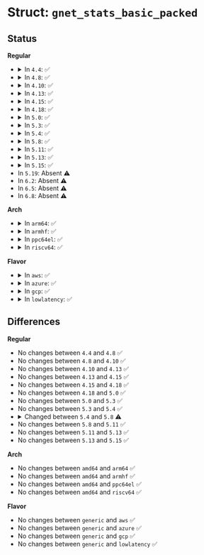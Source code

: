 # Struct: <code>gnet_stats_basic_packed</code>

## Status
<b>Regular</b>
<ul>
<li>
<details>
<summary>In <code>4.4</code>: ✅</summary>

```c
struct gnet_stats_basic_packed {
    __u64 bytes;
    __u32 packets;
};
```
</details>
</li>
<li>
<details>
<summary>In <code>4.8</code>: ✅</summary>

```c
struct gnet_stats_basic_packed {
    __u64 bytes;
    __u32 packets;
};
```
</details>
</li>
<li>
<details>
<summary>In <code>4.10</code>: ✅</summary>

```c
struct gnet_stats_basic_packed {
    __u64 bytes;
    __u32 packets;
};
```
</details>
</li>
<li>
<details>
<summary>In <code>4.13</code>: ✅</summary>

```c
struct gnet_stats_basic_packed {
    __u64 bytes;
    __u32 packets;
};
```
</details>
</li>
<li>
<details>
<summary>In <code>4.15</code>: ✅</summary>

```c
struct gnet_stats_basic_packed {
    __u64 bytes;
    __u32 packets;
};
```
</details>
</li>
<li>
<details>
<summary>In <code>4.18</code>: ✅</summary>

```c
struct gnet_stats_basic_packed {
    __u64 bytes;
    __u32 packets;
};
```
</details>
</li>
<li>
<details>
<summary>In <code>5.0</code>: ✅</summary>

```c
struct gnet_stats_basic_packed {
    __u64 bytes;
    __u32 packets;
};
```
</details>
</li>
<li>
<details>
<summary>In <code>5.3</code>: ✅</summary>

```c
struct gnet_stats_basic_packed {
    __u64 bytes;
    __u32 packets;
};
```
</details>
</li>
<li>
<details>
<summary>In <code>5.4</code>: ✅</summary>

```c
struct gnet_stats_basic_packed {
    __u64 bytes;
    __u32 packets;
};
```
</details>
</li>
<li>
<details>
<summary>In <code>5.8</code>: ✅</summary>

```c
struct gnet_stats_basic_packed {
    __u64 bytes;
    __u64 packets;
};
```
</details>
</li>
<li>
<details>
<summary>In <code>5.11</code>: ✅</summary>

```c
struct gnet_stats_basic_packed {
    __u64 bytes;
    __u64 packets;
};
```
</details>
</li>
<li>
<details>
<summary>In <code>5.13</code>: ✅</summary>

```c
struct gnet_stats_basic_packed {
    __u64 bytes;
    __u64 packets;
};
```
</details>
</li>
<li>
<details>
<summary>In <code>5.15</code>: ✅</summary>

```c
struct gnet_stats_basic_packed {
    __u64 bytes;
    __u64 packets;
};
```
</details>
</li>
<li>
In <code>5.19</code>: Absent ⚠️
</li>
<li>
In <code>6.2</code>: Absent ⚠️
</li>
<li>
In <code>6.5</code>: Absent ⚠️
</li>
<li>
In <code>6.8</code>: Absent ⚠️
</li>
</ul>
<b>Arch</b>
<ul>
<li>
<details>
<summary>In <code>arm64</code>: ✅</summary>

```c
struct gnet_stats_basic_packed {
    __u64 bytes;
    __u32 packets;
};
```
</details>
</li>
<li>
<details>
<summary>In <code>armhf</code>: ✅</summary>

```c
struct gnet_stats_basic_packed {
    __u64 bytes;
    __u32 packets;
};
```
</details>
</li>
<li>
<details>
<summary>In <code>ppc64el</code>: ✅</summary>

```c
struct gnet_stats_basic_packed {
    __u64 bytes;
    __u32 packets;
};
```
</details>
</li>
<li>
<details>
<summary>In <code>riscv64</code>: ✅</summary>

```c
struct gnet_stats_basic_packed {
    __u64 bytes;
    __u32 packets;
};
```
</details>
</li>
</ul>
<b>Flavor</b>
<ul>
<li>
<details>
<summary>In <code>aws</code>: ✅</summary>

```c
struct gnet_stats_basic_packed {
    __u64 bytes;
    __u32 packets;
};
```
</details>
</li>
<li>
<details>
<summary>In <code>azure</code>: ✅</summary>

```c
struct gnet_stats_basic_packed {
    __u64 bytes;
    __u32 packets;
};
```
</details>
</li>
<li>
<details>
<summary>In <code>gcp</code>: ✅</summary>

```c
struct gnet_stats_basic_packed {
    __u64 bytes;
    __u32 packets;
};
```
</details>
</li>
<li>
<details>
<summary>In <code>lowlatency</code>: ✅</summary>

```c
struct gnet_stats_basic_packed {
    __u64 bytes;
    __u32 packets;
};
```
</details>
</li>
</ul>

## Differences
<b>Regular</b>
<ul>
<li>
No changes between <code>4.4</code> and <code>4.8</code> ✅
</li>
<li>
No changes between <code>4.8</code> and <code>4.10</code> ✅
</li>
<li>
No changes between <code>4.10</code> and <code>4.13</code> ✅
</li>
<li>
No changes between <code>4.13</code> and <code>4.15</code> ✅
</li>
<li>
No changes between <code>4.15</code> and <code>4.18</code> ✅
</li>
<li>
No changes between <code>4.18</code> and <code>5.0</code> ✅
</li>
<li>
No changes between <code>5.0</code> and <code>5.3</code> ✅
</li>
<li>
No changes between <code>5.3</code> and <code>5.4</code> ✅
</li>
<li>
<details>
<summary>Changed between <code>5.4</code> and <code>5.8</code> ⚠️</summary>
<ul>
<li>
<b>Field type changed. </b>
<code>__u32 packets</code> ➡️ <code>__u64 packets</code>
</li>
</ul>
</details>
</li>
<li>
No changes between <code>5.8</code> and <code>5.11</code> ✅
</li>
<li>
No changes between <code>5.11</code> and <code>5.13</code> ✅
</li>
<li>
No changes between <code>5.13</code> and <code>5.15</code> ✅
</li>
</ul>
<b>Arch</b>
<ul>
<li>
No changes between <code>amd64</code> and <code>arm64</code> ✅
</li>
<li>
No changes between <code>amd64</code> and <code>armhf</code> ✅
</li>
<li>
No changes between <code>amd64</code> and <code>ppc64el</code> ✅
</li>
<li>
No changes between <code>amd64</code> and <code>riscv64</code> ✅
</li>
</ul>
<b>Flavor</b>
<ul>
<li>
No changes between <code>generic</code> and <code>aws</code> ✅
</li>
<li>
No changes between <code>generic</code> and <code>azure</code> ✅
</li>
<li>
No changes between <code>generic</code> and <code>gcp</code> ✅
</li>
<li>
No changes between <code>generic</code> and <code>lowlatency</code> ✅
</li>
</ul>
